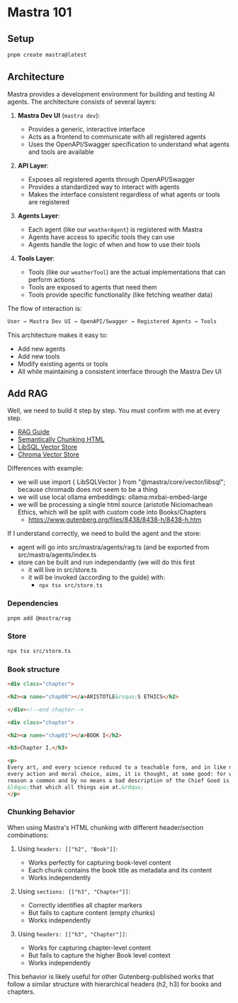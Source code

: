# Mastra 101

## Setup

```bash
pnpm create mastra@latest
```

## Architecture

Mastra provides a development environment for building and testing AI agents. The architecture consists of several layers:

1. **Mastra Dev UI** (`mastra dev`):
   - Provides a generic, interactive interface
   - Acts as a frontend to communicate with all registered agents
   - Uses the OpenAPI/Swagger specification to understand what agents and tools are available

2. **API Layer**:
   - Exposes all registered agents through OpenAPI/Swagger
   - Provides a standardized way to interact with agents
   - Makes the interface consistent regardless of what agents or tools are registered

3. **Agents Layer**:
   - Each agent (like our `weatherAgent`) is registered with Mastra
   - Agents have access to specific tools they can use
   - Agents handle the logic of when and how to use their tools

4. **Tools Layer**:
   - Tools (like our `weatherTool`) are the actual implementations that can perform actions
   - Tools are exposed to agents that need them
   - Tools provide specific functionality (like fetching weather data)

The flow of interaction is:

```txt
User → Mastra Dev UI → OpenAPI/Swagger → Registered Agents → Tools
```

This architecture makes it easy to:

- Add new agents
- Add new tools
- Modify existing agents or tools
- All while maintaining a consistent interface through the Mastra Dev UI

## Add RAG

Well, we need to build it step by step.
You must confirm with me at every step.

- [RAG Guide](https://mastra.ai/docs/guides/04-research-assistant#understanding-rag-components)
- [Semantically Chunking HTML](https://mastra.ai/examples/rag/chunking/chunk-html)
- [LibSQL Vector Store](https://mastra.ai/docs/reference/rag/libsql)
- [Chroma Vector Store](https://mastra.ai/docs/reference/rag/chroma)

Differences with example:

- we will use import { LibSQLVector } from "@mastra/core/vector/libsql"; because chromadb does not seem to be a thing
- we will use local ollama embeddings: ollama:mxbai-embed-large
- we will be processing a single html source (aristotle Niciomachean Ethics, which will be split with custom code into Books/Chapters
  - <https://www.gutenberg.org/files/8438/8438-h/8438-h.htm>

If I understand correctly, we need to build the agent and the store:

- agent will go into src/mastra/agents/rag.ts (and be exported from src/mastra/agents/index.ts
- store can be built and run independantly (we will do this first
  - it will live in src/store.ts
  - it will be invoked (according to the guide) with:
    - `npx tsx src/store.ts`

### Dependencies

```bash
pnpm add @mastra/rag
```

### Store

```bash
npx tsx src/store.ts
```

### Book structure

```html
<div class="chapter">

<h2><a name="chap00"></a>ARISTOTLE&rsquo;S ETHICS</h2>

</div><!--end chapter-->

<div class="chapter">

<h2><a name="chap01"></a>BOOK I</h2>

<h3>Chapter I.</h3>

<p>
Every art, and every science reduced to a teachable form, and in like manner
every action and moral choice, aims, it is thought, at some good: for which
reason a common and by no means a bad description of the Chief Good is,
&ldquo;that which all things aim at.&rdquo;
</p>
```

### Chunking Behavior

When using Mastra's HTML chunking with different header/section combinations:

1. Using `headers: [["h2", "Book"]]`:
   - Works perfectly for capturing book-level content
   - Each chunk contains the book title as metadata and its content
   - Works independently

2. Using `sections: [["h3", "Chapter"]]`:
   - Correctly identifies all chapter markers
   - But fails to capture content (empty chunks)
   - Works independently

3. Using `headers: [["h3", "Chapter"]]`:
   - Works for capturing chapter-level content
   - But fails to capture the higher Book level context
   - Works independently

This behavior is likely useful for other Gutenberg-published works that follow a similar structure with hierarchical headers (h2, h3) for books and chapters.
